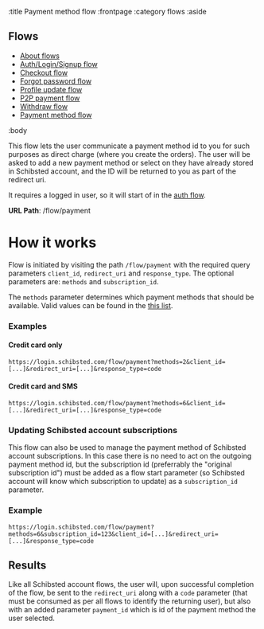 :title Payment method flow
:frontpage
:category flows
:aside
## Flows
- [About flows](/flows/flows/)
- [Auth/Login/Signup flow](/flows/auth-flow/)
- [Checkout flow](/flows/checkout-flow/)
- [Forgot password flow](/flows/password-flow/)
- [Profile update flow](/flows/profile-update-flow/)
- [P2P payment flow](/flows/p2p-checkout-flow/)
- [Withdraw flow](/flows/withdraw-checkout-flow/)
- [Payment method flow](/flows/payment-method-flow/)

:body

This flow lets the user communicate a payment method id to you for such purposes as direct charge (where you create the orders). The user will be asked to add a new payment method or select on they have already stored in Schibsted account, and the ID will be returned to you as part of the redirect uri.

It requires a logged in user, so it will start of in the [auth flow](/flows/auth-flow/).

**URL Path**: /flow/payment

# How it works

Flow is initiated by visiting the path `/flow/payment` with the required query parameters `client_id`, `redirect_uri` and `response_type`.  The optional parameters are: `methods` and `subscription_id`.

The `methods` parameter determines which payment methods that should be available. Valid values can be found in the [this list](/types/order/#payment-options).

### Examples

#### Credit card only
`https://login.schibsted.com/flow/payment?methods=2&client_id=[...]&redirect_uri=[...]&response_type=code`

#### Credit card and SMS
`https://login.schibsted.com/flow/payment?methods=6&client_id=[...]&redirect_uri=[...]&response_type=code`


### Updating Schibsted account subscriptions

This flow can also be used to manage the payment method of Schibsted account subscriptions. In this case there is no need to act on the outgoing payment method id, but the subscription id (preferrably the "original subscription id") must be added as a flow start parameter (so Schibsted account will know which subscription to update) as a `subscription_id` parameter.

### Example

`https://login.schibsted.com/flow/payment?methods=6&subscription_id=123&client_id=[...]&redirect_uri=[...]&response_type=code`

## Results

Like all Schibsted account flows, the user will, upon successful completion of the flow, be sent to the `redirect_uri` along with a `code` parameter (that must be consumed as per all flows to identify the returning user), but also with an added parameter `payment_id` which is id of the payment method the user selected.

